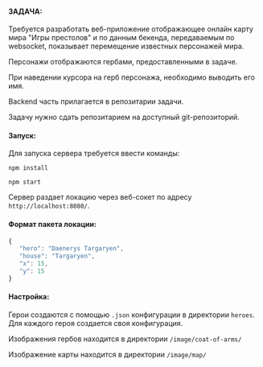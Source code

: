 #### ЗАДАЧА:
Требуется разработать веб-приложение отображающее онлайн карту мира "Игры престолов" и по данным бекенда, передаваемым по websocket, показывает перемещение известных персонажей мира. 

Персонажи отображаются гербами, предоставленными в задаче.

При наведении курсора на герб персонажа, необходимо выводить его имя.

Backend часть прилагается в репозитарии задачи.

Задачу нужно сдать репозитарием на доступный git-репозиторий.

#### Запуск:

Для запуска сервера требуется ввести команды:

`npm install`
 
`npm start`
 
Сервер раздает локацию через веб-сокет по адресу `http://localhost:8080/`. 

#### Формат пакета локации:

```js
{
   "hero": "Daenerys Targaryen",
   "house": "Targaryen",
   "x": 15,
   "y": 15
}
```

#### Настройка:
Герои создаются с помощью `.json` конфигурации в директории `heroes`. Для каждого героя создается своя конфигурация. 

Изображения гербов находится в директории `/image/coat-of-arms/`

Изображение карты находится в директории `/image/map/`
